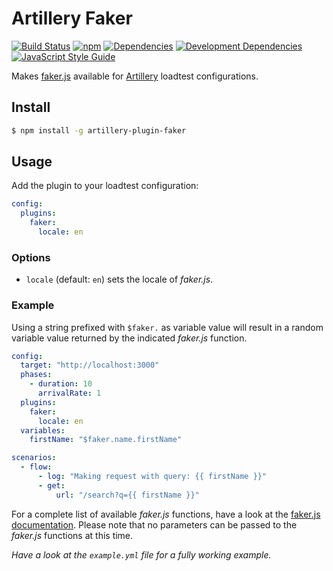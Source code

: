 # Artillery Faker

[![Build Status](https://img.shields.io/travis/fabsrc/artillery-plugin-faker.svg?style=flat-square)](https://travis-ci.org/fabsrc/artillery-plugin-faker)
[![npm](https://img.shields.io/npm/v/artillery-plugin-faker.svg?style=flat-square)](https://www.npmjs.com/package/artillery-plugin-faker)
[![Dependencies](https://img.shields.io/david/fabsrc/artillery-plugin-faker.svg?style=flat-square)](https://david-dm.org/fabsrc/artillery-plugin-faker)
[![Development Dependencies](https://img.shields.io/david/dev/fabsrc/artillery-plugin-faker.svg?style=flat-square)](https://david-dm.org/fabsrc/artillery-plugin-faker?type=dev)
[![JavaScript Style Guide](https://img.shields.io/badge/code%20style-semistandard-brightgreen.svg?style=flat-square)](https://github.com/Flet/semistandard)

Makes [faker.js](https://github.com/Marak/faker.js) available for [Artillery](https://artillery.io/) loadtest configurations.

## Install

```sh
$ npm install -g artillery-plugin-faker
```

## Usage

Add the plugin to your loadtest configuration:

```yaml
config:
  plugins:
    faker:
      locale: en
```

### Options

- `locale` (default: `en`) sets the locale of _faker.js_.

### Example

Using a string prefixed with `$faker.` as variable value will result in a random variable value returned by the indicated _faker.js_ function.

```yaml
config:
  target: "http://localhost:3000"
  phases:
    - duration: 10
      arrivalRate: 1
  plugins:
    faker:
      locale: en
  variables:
    firstName: "$faker.name.firstName"

scenarios:
  - flow:
      - log: "Making request with query: {{ firstName }}"
      - get:
          url: "/search?q={{ firstName }}"
```

For a complete list of available _faker.js_ functions, have a look at the [faker.js documentation](https://github.com/Marak/faker.js#api-methods). Please note that no parameters can be passed to the _faker.js_ functions at this time.

_Have a look at the `example.yml` file for a fully working example._
